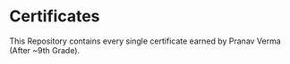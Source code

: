 # Certificates

This Repository contains every single certificate earned by Pranav Verma (After ~9th Grade).

